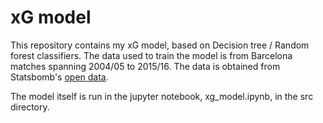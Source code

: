 # xG model

This repository contains my xG model, based on Decision tree / Random forest classifiers. 
The data used to train the model is from Barcelona matches spanning 2004/05 to 2015/16. The data is obtained from Statsbomb's [open data](https://github.com/statsbomb/open-data). 

The model itself is run in the jupyter notebook, xg_model.ipynb, in the src directory.
